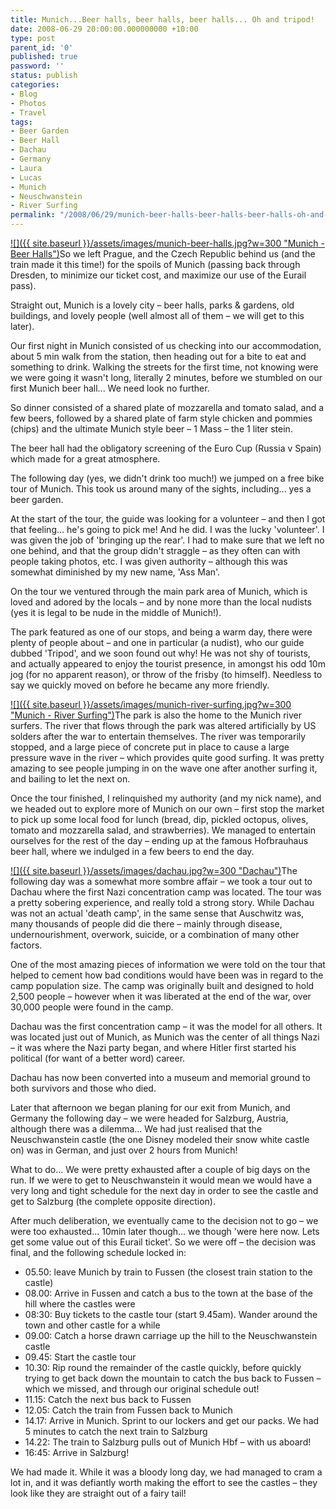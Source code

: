 ```yaml
---
title: Munich...Beer halls, beer halls, beer halls... Oh and tripod!
date: 2008-06-29 20:00:00.000000000 +10:00
type: post
parent_id: '0'
published: true
password: ''
status: publish
categories:
- Blog
- Photos
- Travel
tags:
- Beer Garden
- Beer Hall
- Dachau
- Germany
- Laura
- Lucas
- Munich
- Neuschwanstein
- River Surfing
permalink: "/2008/06/29/munich-beer-halls-beer-halls-beer-halls-oh-and-tripod/"
---
```

[![]({{ site.baseurl }}/assets/images/munich-beer-halls.jpg?w=300 "Munich - Beer Halls")](http://modrich.wordpress.com/2008/06/29/munichbeer-halls-beer-halls-beer-halls-oh-and-tripod/munich-beer-halls/)So we left Prague, and the Czech Republic behind us (and the train made it this time!) for the spoils of Munich (passing back through Dresden, to minimize our ticket cost, and maximize our use of the Eurail pass).

Straight out, Munich is a lovely city – beer halls, parks & gardens, old buildings, and lovely people (well almost all of them – we will get to this later).

Our first night in Munich consisted of us checking into our accommodation, about 5 min walk from the station, then heading out for a bite to eat and something to drink. Walking the streets for the first time, not knowing were we were going it wasn't long, literally 2 minutes, before we stumbled on our first Munich beer hall... We need look no further.

So dinner consisted of a shared plate of mozzarella and tomato salad, and a few beers, followed by a shared plate of farm style chicken and pommies (chips) and the ultimate Munich style beer – 1 Mass – the 1 liter stein.

The beer hall had the obligatory screening of the Euro Cup (Russia v Spain) which made for a great atmosphere.

The following day (yes, we didn't drink too much!) we jumped on a free bike tour of Munich. This took us around many of the sights, including... yes a beer garden.

At the start of the tour, the guide was looking for a volunteer – and then I got that feeling... he's going to pick me! And he did. I was the lucky 'volunteer'. I was given the job of 'bringing up the rear'. I had to make sure that we left no one behind, and that the group didn't straggle – as they often can with people taking photos, etc. I was given authority – although this was somewhat diminished by my new name, 'Ass Man'.

On the tour we ventured through the main park area of Munich, which is loved and adored by the locals – and by none more than the local nudists (yes it is legal to be nude in the middle of Munich!).

The park featured as one of our stops, and being a warm day, there were plenty of people about – and one in particular (a nudist), who our guide dubbed 'Tripod', and we soon found out why! He was not shy of tourists, and actually appeared to enjoy the tourist presence, in amongst his odd 10m jog (for no apparent reason), or throw of the frisby (to himself). Needless to say we quickly moved on before he became any more friendly.

[![]({{ site.baseurl }}/assets/images/munich-river-surfing.jpg?w=300 "Munich - River Surfing")](http://modrich.wordpress.com/2008/06/29/munichbeer-halls-beer-halls-beer-halls-oh-and-tripod/munich-river-surfing/)The park is also the home to the Munich river surfers. The river that flows through the park was altered artificially by US solders after the war to entertain themselves. The river was temporarily stopped, and a large piece of concrete put in place to cause a large pressure wave in the river – which provides quite good surfing. It was pretty amazing to see people jumping in on the wave one after another surfing it, and bailing to let the next on.

Once the tour finished, I relinquished my authority (and my nick name), and we headed out to explore more of Munich on our own – first stop the market to pick up some local food for lunch (bread, dip, pickled octopus, olives, tomato and mozzarella salad, and strawberries). We managed to entertain ourselves for the rest of the day – ending up at the famous Hofbrauhaus beer hall, where we indulged in a few beers to end the day.

[![]({{ site.baseurl }}/assets/images/dachau.jpg?w=300 "Dachau")](http://modrich.wordpress.com/2008/06/29/munichbeer-halls-beer-halls-beer-halls-oh-and-tripod/dachau/)The following day was a somewhat more sombre affair – we took a tour out to Dachau where the first Nazi concentration camp was located. The tour was a pretty sobering experience, and really told a strong story. While Dachau was not an actual 'death camp', in the same sense that Auschwitz was, many thousands of people did die there – mainly through disease, undernourishment, overwork, suicide, or a combination of many other factors.

One of the most amazing pieces of information we were told on the tour that helped to cement how bad conditions would have been was in regard to the camp population size. The camp was originally built and designed to hold 2,500 people – however when it was liberated at the end of the war, over 30,000 people were found in the camp.

Dachau was the first concentration camp – it was the model for all others. It was located just out of Munich, as Munich was the center of all things Nazi – it was where the Nazi party began, and where Hitler first started his political (for want of a better word) career.

Dachau has now been converted into a museum and memorial ground to both survivors and those who died.

Later that afternoon we began planing for our exit from Munich, and Germany the following day – we were headed for Salzburg, Austria, although there was a dilemma... We had just realised that the Neuschwanstein castle (the one Disney modeled their snow white castle on) was in German, and just over 2 hours from Munich!

What to do... We were pretty exhausted after a couple of big days on the run. If we were to get to Neuschwanstein it would mean we would have a very long and tight schedule for the next day in order to see the castle and get to Salzburg (the complete opposite direction).

After much deliberation, we eventually came to the decision not to go – we were too exhausted... 10min later though... we though 'were here now. Lets get some value out of this Eurail ticket'. So we were off – the decision was final, and the following schedule locked in:

- 05.50: leave Munich by train to Fussen (the closest train station to the castle)
- 08.00: Arrive in Fussen and catch a bus to the town at the base of the hill where the castles were
- 08:30: Buy tickets to the castle tour (start 9.45am). Wander around the town and other castle for a while
- 09.00: Catch a horse drawn carriage up the hill to the Neuschwanstein castle
- 09.45: Start the castle tour
- 10.30: Rip round the remainder of the castle quickly, before quickly trying to get back down the mountain to catch the bus back to Fussen – which we missed, and through our original schedule out!
- 11.15: Catch the next bus back to Fussen
- 12.05: Catch the train from Fussen back to Munich
- 14.17: Arrive in Munich. Sprint to our lockers and get our packs. We had 5 minutes to catch the next train to Salzburg
- 14.22: The train to Salzburg pulls out of Munich Hbf – with us aboard!
- 16:45: Arrive in Salzburg!

We had made it. While it was a bloody long day, we had managed to cram a lot in, and it was defiantly worth making the effort to see the castles – they look like they are straight out of a fairy tail!

